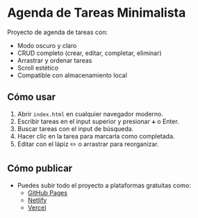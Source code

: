 # Agenda de Tareas Minimalista

Proyecto de agenda de tareas con:

- Modo oscuro y claro
- CRUD completo (crear, editar, completar, eliminar)
- Arrastrar y ordenar tareas
- Scroll estético
- Compatible con almacenamiento local

## Cómo usar

1. Abrir `index.html` en cualquier navegador moderno.
2. Escribir tareas en el input superior y presionar `➕` o Enter.
3. Buscar tareas con el input de búsqueda.
4. Hacer clic en la tarea para marcarla como completada.
5. Editar con el lápiz ✏️ o arrastrar para reorganizar.

## Cómo publicar

- Puedes subir todo el proyecto a plataformas gratuitas como:
  - [GitHub Pages](https://pages.github.com/)
  - [Netlify](https://www.netlify.com/)
  - [Vercel](https://vercel.com/)
